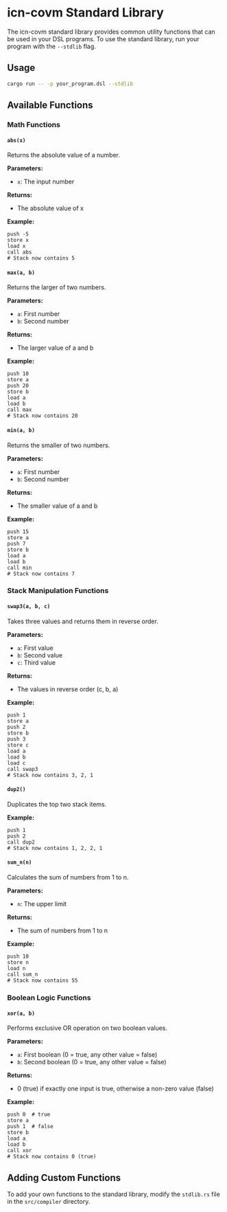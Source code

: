 # icn-covm Standard Library

The icn-covm standard library provides common utility functions that can be used in your DSL programs. To use the standard library, run your program with the `--stdlib` flag.

## Usage

```bash
cargo run -- -p your_program.dsl --stdlib
```

## Available Functions

### Math Functions

#### `abs(x)`
Returns the absolute value of a number.

**Parameters:**
- `x`: The input number

**Returns:**
- The absolute value of x

**Example:**
```
push -5
store x
load x
call abs
# Stack now contains 5
```

#### `max(a, b)`
Returns the larger of two numbers.

**Parameters:**
- `a`: First number
- `b`: Second number

**Returns:**
- The larger value of a and b

**Example:**
```
push 10
store a
push 20
store b
load a
load b
call max
# Stack now contains 20
```

#### `min(a, b)`
Returns the smaller of two numbers.

**Parameters:**
- `a`: First number
- `b`: Second number

**Returns:**
- The smaller value of a and b

**Example:**
```
push 15
store a
push 7
store b
load a
load b
call min
# Stack now contains 7
```

### Stack Manipulation Functions

#### `swap3(a, b, c)`
Takes three values and returns them in reverse order.

**Parameters:**
- `a`: First value
- `b`: Second value
- `c`: Third value

**Returns:**
- The values in reverse order (c, b, a)

**Example:**
```
push 1
store a
push 2
store b
push 3
store c
load a
load b
load c
call swap3
# Stack now contains 3, 2, 1
```

#### `dup2()`
Duplicates the top two stack items.

**Example:**
```
push 1
push 2
call dup2
# Stack now contains 1, 2, 2, 1
```

#### `sum_n(n)`
Calculates the sum of numbers from 1 to n.

**Parameters:**
- `n`: The upper limit

**Returns:**
- The sum of numbers from 1 to n

**Example:**
```
push 10
store n
load n
call sum_n
# Stack now contains 55
```

### Boolean Logic Functions

#### `xor(a, b)`
Performs exclusive OR operation on two boolean values.

**Parameters:**
- `a`: First boolean (0 = true, any other value = false)
- `b`: Second boolean (0 = true, any other value = false)

**Returns:**
- 0 (true) if exactly one input is true, otherwise a non-zero value (false)

**Example:**
```
push 0  # true
store a
push 1  # false
store b
load a
load b
call xor
# Stack now contains 0 (true)
```

## Adding Custom Functions

To add your own functions to the standard library, modify the `stdlib.rs` file in the `src/compiler` directory. 